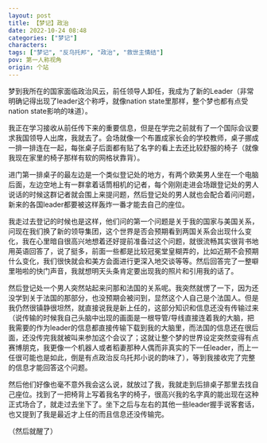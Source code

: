 ```yaml
---
layout: post
title: 【梦记】政治
date: 2022-10-24 08:48
categories: ["梦记"]
characters: 
tags: ["梦记", "反乌托邦", "政治", "救世主情结"]
pov: 第一人称视角
origin: 个站
---
```


梦到我所在的国家面临政治风云，前任领导人卸任，我成为了新的Leader（非常明确记得出现了leader这个称呼，就像nation state里那样，整个梦也都有点受nation state影响的味道）。

我正在学习接收从前任传下来的重要信息，但是在学完之前就有了一个国际会议要求我国领导人出席，我就去了。会场就像一个布置成家长会的学校教师，桌子挪成一排一排连在一起，每张桌子后面都有贴了名字的看上去还比较舒服的椅子（就像我现在家里的椅子那样有软的网格状靠背）。

进门第一排桌子的最左边是一个类似登记处的地方，有两个欧美男人坐在一个电脑后面，左边空地上有一群拿着话筒相机的记者，每个刚刚走进会场跟登记处的男人说话的时候这群记者就会围上来提问题，然后登记处的男人就也会配合着问问题，新来的各国leader都要被这样轰炸一番才能去自己的座位。

我走过去登记的时候也是这样，他们问的第一个问题是关于我的国家与美国关系，问现在我们换了新的领导集团，这个世界是否会预期看到两国关系会出现什么变化，我在心里暗自很高兴地想着还好提前准备过这个问题，就很流畅其实很背书地用英语回答了，说了挺多，前面一些都是比较冠冕堂皇糊弄的，比如近期不会预期什么变化，我们很快就会和美方会面进行更深入地交谈等等。然后回答完了一整噼里啪啦的快门声音，我就想明天头条肯定要出现我的照片和引用我的话了。

然后登记处一个男人突然站起来问那和法国的关系呢。我突然就愣了一下，因为还没学到关于法国的那部分，也没预期会被问到，显然这个人自己是个法国人。但是我仍然很镇静很坦然，就直接说我是新上任的，这部分知识和信息还没有传输过来（说传输的时候我自己头脑中出现的画面是一根导管/导线直接连着我的大脑，把我需要的作为leader的信息都直接传输下载到我的大脑里，而法国的信息还在很后面，还没传完我就被叫来参加这个会议了；这就让整个梦的世界设定突然变得有点赛博朋克，我更像一个机器人或者稻妻那种人偶而非真实的下一任leader，而上一任很可能也是如此，倒是有点政治反乌托邦小说的韵味了），等到我接收完了完整的信息才能回答这个问题。

然后他们好像也毫不意外我会这么说，就放过了我，我就走到后排桌子那里去找自己座位。找到了一把椅背上写着我名字的椅子，很高兴我的名字真的能出现在这种正式场合了，就走过去坐下了。坐下之后与左右的其他一些leader握手说客套话，也又提到了我是最近才上任的而且信息还没传输完。

（然后就醒了）
